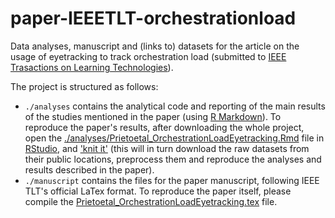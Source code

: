 # paper-IEEETLT-orchestrationload

Data analyses, manuscript and (links to) datasets for the article on the usage of eyetracking to track orchestration load (submitted to [IEEE Trasactions on Learning Technologies](https://www.computer.org/web/tlt)).

The project is structured as follows:

* `./analyses` contains the analytical code and reporting of the main results of the studies mentioned in the paper (using [R Markdown](http://rmarkdown.rstudio.com/)). To reproduce the paper's results, after downloading the whole project, open the [./analyses/Prietoetal_OrchestrationLoadEyetracking.Rmd](https://github.com/chili-epfl/paper-IEEETLT-orchestrationload/blob/master/analyses/Prietoetal_OrchestrationLoadEyetracking.Rmd) file in [RStudio](https://www.rstudio.com/), and ['knit it'](http://rmarkdown.rstudio.com/lesson-2.html) (this will in turn download the raw datasets from their public locations, preprocess them and reproduce the analyses and results described in the paper).
* `./manuscript` contains the files for the paper manuscript, following IEEE TLT's official LaTex format. To reproduce the paper itself, please compile the [Prietoetal_OrchestrationLoadEyetracking.tex](https://github.com/chili-epfl/paper-IEEETLT-orchestrationload/blob/master/manuscript/Prietoetal_OrchestrationLoadEyetracking.tex) file.
